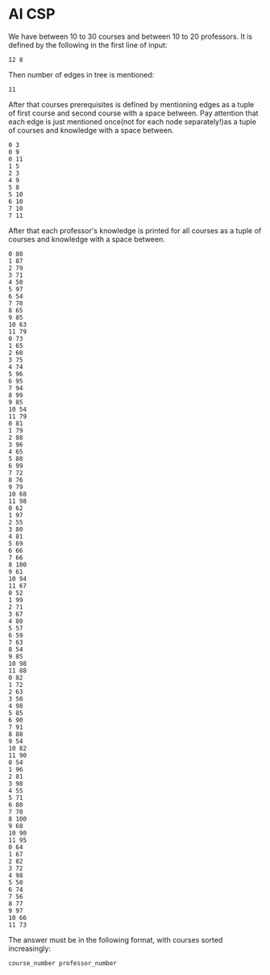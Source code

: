 # AI CSP

We have between 10 to 30 courses and between 10 to 20 professors.
It is defined by the following in the first line of input:

```shell
12 8
```

Then number of edges in tree is mentioned:
```shell
11
```

After that courses prerequisites is defined by mentioning edges 
as a tuple of first course and second course with a space between.
Pay attention that each edge is just mentioned once(not for each node separately!)as a tuple of courses and knowledge with a space between.
```shell
0 3
0 9
0 11
1 5
2 3
4 9
5 8
5 10
6 10
7 10
7 11
```

After that each professor's knowledge is printed for all courses
 as a tuple of courses and knowledge with a space between.
```shell
0 80
1 87
2 79
3 71
4 50
5 97
6 54
7 70
8 65
9 85
10 63
11 79
0 73
1 65
2 60
3 75
4 74
5 96
6 95
7 94
8 99
9 85
10 54
11 79
0 81
1 79
2 88
3 96
4 65
5 80
6 99
7 72
8 76
9 79
10 68
11 98
0 62
1 97
2 55
3 80
4 81
5 69
6 66
7 66
8 100
9 61
10 94
11 67
0 52
1 99
2 71
3 67
4 80
5 57
6 59
7 63
8 54
9 85
10 98
11 88
0 82
1 72
2 63
3 50
4 98
5 85
6 90
7 91
8 88
9 54
10 82
11 90
0 54
1 96
2 81
3 98
4 55
5 71
6 80
7 70
8 100
9 68
10 90
11 95
0 64
1 67
2 82
3 72
4 98
5 50
6 74
7 56
8 77
9 97
10 66
11 73
```

The answer must be in the following format, with courses sorted increasingly:
```shell
course_number professor_number
```